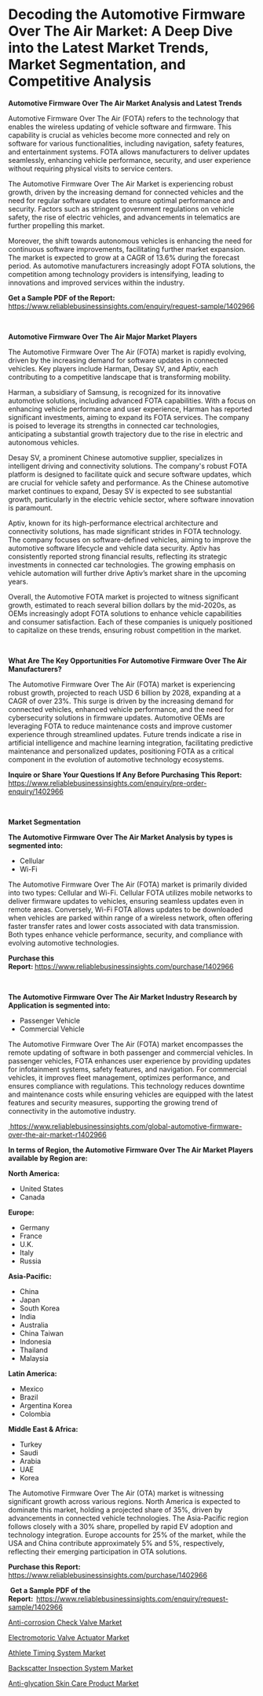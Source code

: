 <p><h1>Decoding the Automotive Firmware Over The Air Market: A Deep Dive into the Latest Market Trends, Market Segmentation, and Competitive Analysis</h1></p><p><strong>Automotive Firmware Over The Air Market Analysis and Latest Trends</strong></p>
<p><p>Automotive Firmware Over The Air (FOTA) refers to the technology that enables the wireless updating of vehicle software and firmware. This capability is crucial as vehicles become more connected and rely on software for various functionalities, including navigation, safety features, and entertainment systems. FOTA allows manufacturers to deliver updates seamlessly, enhancing vehicle performance, security, and user experience without requiring physical visits to service centers.</p><p>The Automotive Firmware Over The Air Market is experiencing robust growth, driven by the increasing demand for connected vehicles and the need for regular software updates to ensure optimal performance and security. Factors such as stringent government regulations on vehicle safety, the rise of electric vehicles, and advancements in telematics are further propelling this market. </p><p>Moreover, the shift towards autonomous vehicles is enhancing the need for continuous software improvements, facilitating further market expansion. The market is expected to grow at a CAGR of 13.6% during the forecast period. As automotive manufacturers increasingly adopt FOTA solutions, the competition among technology providers is intensifying, leading to innovations and improved services within the industry.</p></p>
<p><strong>Get a Sample PDF of the Report:&nbsp;</strong> <a href="https://www.reliablebusinessinsights.com/enquiry/request-sample/1402966?utm_campaign=1734&utm_medium=2&utm_source=Github&utm_content=ia&utm_term=23102024&utm_id=automotive-firmware-over-the-air">https://www.reliablebusinessinsights.com/enquiry/request-sample/1402966</a></p>
<p>&nbsp;</p>
<p><strong>Automotive Firmware Over The Air Major Market Players</strong></p>
<p><p>The Automotive Firmware Over The Air (FOTA) market is rapidly evolving, driven by the increasing demand for software updates in connected vehicles. Key players include Harman, Desay SV, and Aptiv, each contributing to a competitive landscape that is transforming mobility.</p><p>Harman, a subsidiary of Samsung, is recognized for its innovative automotive solutions, including advanced FOTA capabilities. With a focus on enhancing vehicle performance and user experience, Harman has reported significant investments, aiming to expand its FOTA services. The company is poised to leverage its strengths in connected car technologies, anticipating a substantial growth trajectory due to the rise in electric and autonomous vehicles.</p><p>Desay SV, a prominent Chinese automotive supplier, specializes in intelligent driving and connectivity solutions. The company's robust FOTA platform is designed to facilitate quick and secure software updates, which are crucial for vehicle safety and performance. As the Chinese automotive market continues to expand, Desay SV is expected to see substantial growth, particularly in the electric vehicle sector, where software innovation is paramount.</p><p>Aptiv, known for its high-performance electrical architecture and connectivity solutions, has made significant strides in FOTA technology. The company focuses on software-defined vehicles, aiming to improve the automotive software lifecycle and vehicle data security. Aptiv has consistently reported strong financial results, reflecting its strategic investments in connected car technologies. The growing emphasis on vehicle automation will further drive Aptiv’s market share in the upcoming years.</p><p>Overall, the Automotive FOTA market is projected to witness significant growth, estimated to reach several billion dollars by the mid-2020s, as OEMs increasingly adopt FOTA solutions to enhance vehicle capabilities and consumer satisfaction. Each of these companies is uniquely positioned to capitalize on these trends, ensuring robust competition in the market.</p></p>
<p>&nbsp;</p>
<p><strong>What Are The Key Opportunities For Automotive Firmware Over The Air Manufacturers?</strong></p>
<p><p>The Automotive Firmware Over The Air (FOTA) market is experiencing robust growth, projected to reach USD 6 billion by 2028, expanding at a CAGR of over 23%. This surge is driven by the increasing demand for connected vehicles, enhanced vehicle performance, and the need for cybersecurity solutions in firmware updates. Automotive OEMs are leveraging FOTA to reduce maintenance costs and improve customer experience through streamlined updates. Future trends indicate a rise in artificial intelligence and machine learning integration, facilitating predictive maintenance and personalized updates, positioning FOTA as a critical component in the evolution of automotive technology ecosystems.</p></p>
<p><strong>Inquire or Share Your Questions If Any Before Purchasing This Report:</strong> <a href="https://www.reliablebusinessinsights.com/enquiry/pre-order-enquiry/1402966?utm_campaign=1734&utm_medium=2&utm_source=Github&utm_content=ia&utm_term=23102024&utm_id=automotive-firmware-over-the-air">https://www.reliablebusinessinsights.com/enquiry/pre-order-enquiry/1402966</a></p>
<p>&nbsp;</p>
<p><strong>Market Segmentation</strong></p>
<p><strong>The Automotive Firmware Over The Air Market Analysis by types is segmented into:</strong></p>
<p><ul><li>Cellular</li><li>Wi-Fi</li></ul></p>
<p><p>The Automotive Firmware Over The Air (FOTA) market is primarily divided into two types: Cellular and Wi-Fi. Cellular FOTA utilizes mobile networks to deliver firmware updates to vehicles, ensuring seamless updates even in remote areas. Conversely, Wi-Fi FOTA allows updates to be downloaded when vehicles are parked within range of a wireless network, often offering faster transfer rates and lower costs associated with data transmission. Both types enhance vehicle performance, security, and compliance with evolving automotive technologies.</p></p>
<p><strong>Purchase this Report:&nbsp;</strong><a href="https://www.reliablebusinessinsights.com/purchase/1402966?utm_campaign=1734&utm_medium=2&utm_source=Github&utm_content=ia&utm_term=23102024&utm_id=automotive-firmware-over-the-air">https://www.reliablebusinessinsights.com/purchase/1402966</a></p>
<p>&nbsp;</p>
<p><strong>The Automotive Firmware Over The Air Market Industry Research by Application is segmented into:</strong></p>
<p><ul><li>Passenger Vehicle</li><li>Commercial Vehicle</li></ul></p>
<p><p>The Automotive Firmware Over The Air (FOTA) market encompasses the remote updating of software in both passenger and commercial vehicles. In passenger vehicles, FOTA enhances user experience by providing updates for infotainment systems, safety features, and navigation. For commercial vehicles, it improves fleet management, optimizes performance, and ensures compliance with regulations. This technology reduces downtime and maintenance costs while ensuring vehicles are equipped with the latest features and security measures, supporting the growing trend of connectivity in the automotive industry.</p></p>
<p><a href="https://www.reliablebusinessinsights.com/global-automotive-firmware-over-the-air-market-r1402966?utm_campaign=1734&utm_medium=2&utm_source=Github&utm_content=ia&utm_term=23102024&utm_id=automotive-firmware-over-the-air">&nbsp;https://www.reliablebusinessinsights.com/global-automotive-firmware-over-the-air-market-r1402966</a></p>
<p><strong>In terms of Region, the Automotive Firmware Over The Air Market Players available by Region are:</strong></p>
<p>
    <p> <strong> North America: </strong>
        <ul>
            <li>United States</li>
            <li>Canada</li>
        </ul>
        </p> 
    <p> <strong> Europe: </strong>
        <ul>
            <li>Germany</li>
            <li>France</li>
            <li>U.K.</li>
            <li>Italy</li>
            <li>Russia</li>
        </ul>
        </p> 
    <p> <strong> Asia-Pacific: </strong>
        <ul>
            <li>China</li>
            <li>Japan</li>
            <li>South Korea</li>
            <li>India</li>
            <li>Australia</li>
            <li>China Taiwan</li>
            <li>Indonesia</li>
            <li>Thailand</li>
            <li>Malaysia</li>
        </ul>
        </p> 
    <p> <strong> Latin America: </strong>
        <ul>
            <li>Mexico</li>
            <li>Brazil</li>
            <li>Argentina Korea</li>
            <li>Colombia</li>
        </ul>
        </p> 
    <p> <strong> Middle East & Africa: </strong>
        <ul>
            <li>Turkey</li>
            <li>Saudi</li>
            <li>Arabia</li>
            <li>UAE</li>
            <li>Korea</li>
        </ul>
    </p>
    </p>
<p><p>The Automotive Firmware Over The Air (OTA) market is witnessing significant growth across various regions. North America is expected to dominate this market, holding a projected share of 35%, driven by advancements in connected vehicle technologies. The Asia-Pacific region follows closely with a 30% share, propelled by rapid EV adoption and technology integration. Europe accounts for 25% of the market, while the USA and China contribute approximately 5% and 5%, respectively, reflecting their emerging participation in OTA solutions.</p></p>
<p><strong>Purchase this Report: </strong><a href="https://www.reliablebusinessinsights.com/purchase/1402966?utm_campaign=1734&utm_medium=2&utm_source=Github&utm_content=ia&utm_term=23102024&utm_id=automotive-firmware-over-the-air">https://www.reliablebusinessinsights.com/purchase/1402966</a></p>
<p>&nbsp;<strong>Get a Sample PDF of the Report:&nbsp;&nbsp;</strong><a href="https://www.reliablebusinessinsights.com/enquiry/request-sample/1402966?utm_campaign=1734&utm_medium=2&utm_source=Github&utm_content=ia&utm_term=23102024&utm_id=automotive-firmware-over-the-air">https://www.reliablebusinessinsights.com/enquiry/request-sample/1402966</a></p>
<p><strong></strong></p>
<p><p><a href="https://www.linkedin.com/pulse/analyzing-anti-corrosion-check-valve-market-dynamics-growth-1aaff?utm_campaign=1734&utm_medium=2&utm_source=Github&utm_content=ia&utm_term=23102024&utm_id=automotive-firmware-over-the-air">Anti-corrosion Check Valve Market</a></p><p><a href="https://www.linkedin.com/pulse/electromotoric-valve-actuator-market-research-report-forecast-mmbxf?utm_campaign=1734&utm_medium=2&utm_source=Github&utm_content=ia&utm_term=23102024&utm_id=automotive-firmware-over-the-air">Electromotoric Valve Actuator Market</a></p><p><a href="https://www.linkedin.com/pulse/athlete-timing-system-market-size-share-analysis-growth-trends-uqe9f?utm_campaign=1734&utm_medium=2&utm_source=Github&utm_content=ia&utm_term=23102024&utm_id=automotive-firmware-over-the-air">Athlete Timing System Market</a></p><p><a href="https://www.linkedin.com/pulse/backscatter-inspection-system-market-trends-insights-type-zjpkf?utm_campaign=1734&utm_medium=2&utm_source=Github&utm_content=ia&utm_term=23102024&utm_id=automotive-firmware-over-the-air">Backscatter Inspection System Market</a></p><p><a href="https://www.linkedin.com/pulse/anti-glycation-skin-care-product-market-trends-strategic-insights-tehkc?utm_campaign=1734&utm_medium=2&utm_source=Github&utm_content=ia&utm_term=23102024&utm_id=automotive-firmware-over-the-air">Anti-glycation Skin Care Product Market</a></p></p>